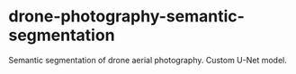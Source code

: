 # drone-photography-semantic-segmentation
Semantic segmentation of drone aerial photography. Custom U-Net model.
